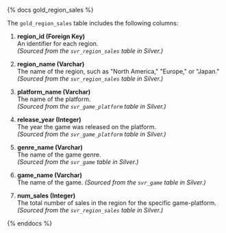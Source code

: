 {% docs gold_region_sales %}

The `gold_region_sales` table includes the following columns:

1. **region_id (Foreign Key)**  
   An identifier for each region.  
   *(Sourced from the `svr_region_sales` table in Silver.)*

2. **region_name (Varchar)**  
   The name of the region, such as "North America," "Europe," or "Japan."  
   *(Sourced from the `svr_region_sales` table in Silver.)*

3. **platform_name (Varchar)**  
   The name of the platform.  
   *(Sourced from the `svr_game_platform` table in Silver.)*

4. **release_year (Integer)**  
   The year the game was released on the platform.  
   *(Sourced from the `svr_game_platform` table in Silver.)*

5. **genre_name (Varchar)**  
   The name of the game genre.  
   *(Sourced from the `svr_game` table in Silver.)*

6. **game_name (Varchar)**  
   The name of the game.
   *(Sourced from the `svr_game` table in Silver.)*

7. **num_sales (Integer)**  
   The total number of sales in the region for the specific game-platform.  
   *(Sourced from the `svr_region_sales` table in Silver.)*

{% enddocs %}